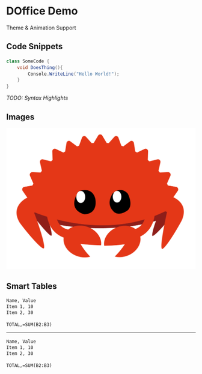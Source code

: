 # DOffice Demo

<!-- slide -->

Theme & Animation Support

<!-- slide -->

## Code Snippets

```c#
class SomeCode {
    void DoesThing(){
        Console.WriteLine("Hello World!");
    }
}
```

__TODO:_ Syntax Highlights_

<!-- slide -->

## Images

![rust](./logo.png)

<!-- slide -->

## Smart Tables

```
Name, Value
Item 1, 10
Item 2, 30

TOTAL,=SUM(B2:B3)
```

---

```csv
Name, Value
Item 1, 10
Item 2, 30

TOTAL,=SUM(B2:B3)
```
